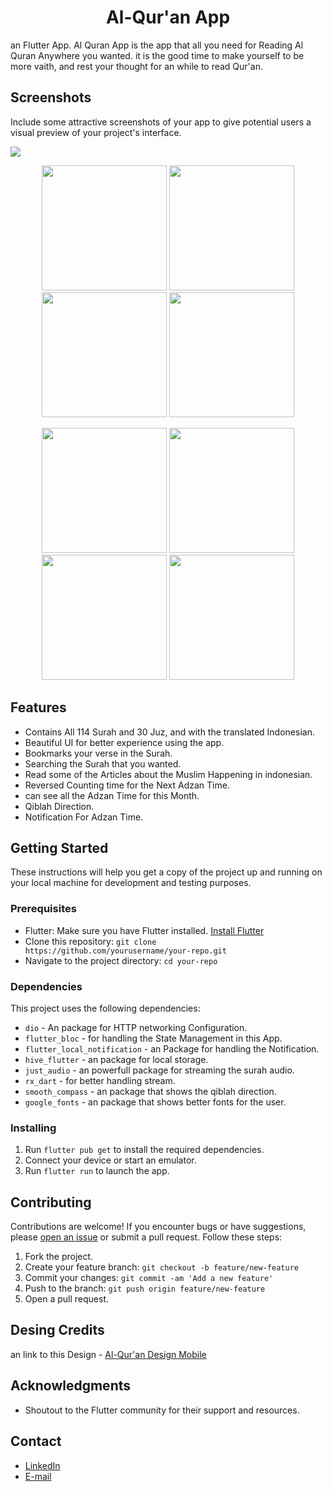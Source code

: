 <h1 align="center">Al-Qur'an App</h1>


an Flutter App. Al Quran App is the app that all you need for Reading Al Quran Anywhere you wanted. it is the good time to make yourself to be more vaith, and rest your thought for an while to read Qur'an.

## Screenshots

Include some attractive screenshots of your app to give potential users a visual preview of your project's interface.

<img src="https://i.ibb.co/zskgVxK/banner-quran-app.png">
<p align="center">
<img width="200" src="https://i.ibb.co/wwTQ3GW/Screenshot-20230809-194721.jpg"/>
<img width="200" src="https://i.ibb.co/6Zz1852/Screenshot-20230809-194835.jpg"/>
<img width="200" src="https://i.ibb.co/7nKnH8N/Screenshot-20230809-194743.jpg"/>
<img width="200" src="https://i.ibb.co/GvzJgqJ/Screenshot-20230809-194800.jpg"/>
</p>

<p align="center">
<img width="200" src="https://i.ibb.co/M6kjHnM/Screenshot-20230809-194805.jpg"/>
<img width="200" src="https://i.ibb.co/FqC4yhX/Screenshot-20230809-195020.jpg"/>
<img width="200" src="https://i.ibb.co/Y0rKH3h/Screenshot-20230809-194726.jpg"/>
<img width="200" src="https://i.ibb.co/XsxGjJ4/Screenshot-20230809-195009.jpg"/>
</p>

## Features

- Contains All 114 Surah and 30 Juz, and with the translated Indonesian.
- Beautiful UI for better experience using the app.
- Bookmarks your verse in the Surah.
- Searching the Surah that you wanted.
- Read some of the Articles about the Muslim Happening in indonesian.
- Reversed Counting time for the Next Adzan Time.
- can see all the Adzan Time for this Month.
- Qiblah Direction.
- Notification For Adzan Time.

## Getting Started

These instructions will help you get a copy of the project up and running on your local machine for development and testing purposes.

### Prerequisites

- Flutter: Make sure you have Flutter installed. [Install Flutter](https://flutter.dev/docs/get-started/install)
- Clone this repository: `git clone https://github.com/yourusername/your-repo.git`
- Navigate to the project directory: `cd your-repo`

### Dependencies

This project uses the following dependencies:

- `dio` - An package for HTTP networking Configuration.
- `flutter_bloc` - for handling the State Management in this App.
- `flutter_local_notification` - an Package for handling the Notification.
- `hive_flutter` - an package for local storage.
- `just_audio` - an powerfull package for streaming the surah audio.
- `rx_dart` - for better handling stream.
- `smooth_compass` - an package that shows the qiblah direction.
- `google_fonts` - an package that shows better fonts for the user.

### Installing

1. Run `flutter pub get` to install the required dependencies.
2. Connect your device or start an emulator.
3. Run `flutter run` to launch the app.

## Contributing

Contributions are welcome! If you encounter bugs or have suggestions, please [open an issue](https://github.com/adit3455/quran) or submit a pull request. Follow these steps:

1. Fork the project.
2. Create your feature branch: `git checkout -b feature/new-feature`
3. Commit your changes: `git commit -am 'Add a new feature'`
4. Push to the branch: `git push origin feature/new-feature`
5. Open a pull request.

## Desing Credits
an link to this Design -  [Al-Qur'an Design Mobile](https://dribbble.com/shots/14479644-Al-Qur-an-Mobile-App-Design)


## Acknowledgments

- Shoutout to the Flutter community for their support and resources.
## Contact
  - <a target="_blank" href="https://www.linkedin.com/in/adit345/">LinkedIn</a>
  - <a target="_blank" href="mailto:aditprasetya566@gmail.com">E-mail</a>